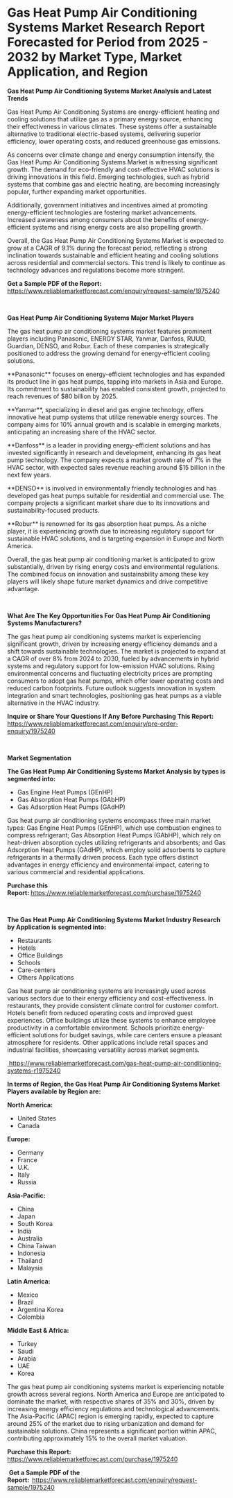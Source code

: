 <p><h1>Gas Heat Pump Air Conditioning Systems Market Research Report Forecasted for Period from 2025 -  2032 by Market Type, Market Application, and Region</h1></p><p><strong>Gas Heat Pump Air Conditioning Systems Market Analysis and Latest Trends</strong></p>
<p><p>Gas Heat Pump Air Conditioning Systems are energy-efficient heating and cooling solutions that utilize gas as a primary energy source, enhancing their effectiveness in various climates. These systems offer a sustainable alternative to traditional electric-based systems, delivering superior efficiency, lower operating costs, and reduced greenhouse gas emissions. </p><p>As concerns over climate change and energy consumption intensify, the Gas Heat Pump Air Conditioning Systems Market is witnessing significant growth. The demand for eco-friendly and cost-effective HVAC solutions is driving innovations in this field. Emerging technologies, such as hybrid systems that combine gas and electric heating, are becoming increasingly popular, further expanding market opportunities.</p><p>Additionally, government initiatives and incentives aimed at promoting energy-efficient technologies are fostering market advancements. Increased awareness among consumers about the benefits of energy-efficient systems and rising energy costs are also propelling growth. </p><p>Overall, the Gas Heat Pump Air Conditioning Systems Market is expected to grow at a CAGR of 9.1% during the forecast period, reflecting a strong inclination towards sustainable and efficient heating and cooling solutions across residential and commercial sectors. This trend is likely to continue as technology advances and regulations become more stringent.</p></p>
<p><strong>Get a Sample PDF of the Report:&nbsp;</strong> <a href="https://www.reliablemarketforecast.com/enquiry/request-sample/1975240?utm_campaign=2450&utm_medium=2&utm_source=Github&utm_content=ia&utm_term=12042025&utm_id=gas-heat-pump-air-conditioning-systems">https://www.reliablemarketforecast.com/enquiry/request-sample/1975240</a></p>
<p>&nbsp;</p>
<p><strong>Gas Heat Pump Air Conditioning Systems Major Market Players</strong></p>
<p><p>The gas heat pump air conditioning systems market features prominent players including Panasonic, ENERGY STAR, Yanmar, Danfoss, RUUD, Guardian, DENSO, and Robur. Each of these companies is strategically positioned to address the growing demand for energy-efficient cooling solutions.</p><p>**Panasonic** focuses on energy-efficient technologies and has expanded its product line in gas heat pumps, tapping into markets in Asia and Europe. Its commitment to sustainability has enabled consistent growth, projected to reach revenues of $80 billion by 2025.</p><p>**Yanmar**, specializing in diesel and gas engine technology, offers innovative heat pump systems that utilize renewable energy sources. The company aims for 10% annual growth and is scalable in emerging markets, anticipating an increasing share of the HVAC sector.</p><p>**Danfoss** is a leader in providing energy-efficient solutions and has invested significantly in research and development, enhancing its gas heat pump technology. The company expects a market growth rate of 7% in the HVAC sector, with expected sales revenue reaching around $15 billion in the next few years.</p><p>**DENSO** is involved in environmentally friendly technologies and has developed gas heat pumps suitable for residential and commercial use. The company projects a significant market share due to its innovations and sustainability-focused products.</p><p>**Robur** is renowned for its gas absorption heat pumps. As a niche player, it is experiencing growth due to increasing regulatory support for sustainable HVAC solutions, and is targeting expansion in Europe and North America.</p><p>Overall, the gas heat pump air conditioning market is anticipated to grow substantially, driven by rising energy costs and environmental regulations. The combined focus on innovation and sustainability among these key players will likely shape future market dynamics and drive competitive advantage.</p></p>
<p>&nbsp;</p>
<p><strong>What Are The Key Opportunities For Gas Heat Pump Air Conditioning Systems Manufacturers?</strong></p>
<p><p>The gas heat pump air conditioning systems market is experiencing significant growth, driven by increasing energy efficiency demands and a shift towards sustainable technologies. The market is projected to expand at a CAGR of over 8% from 2024 to 2030, fueled by advancements in hybrid systems and regulatory support for low-emission HVAC solutions. Rising environmental concerns and fluctuating electricity prices are prompting consumers to adopt gas heat pumps, which offer lower operating costs and reduced carbon footprints. Future outlook suggests innovation in system integration and smart technologies, positioning gas heat pumps as a viable alternative in the HVAC industry.</p></p>
<p><strong>Inquire or Share Your Questions If Any Before Purchasing This Report:</strong> <a href="https://www.reliablemarketforecast.com/enquiry/pre-order-enquiry/1975240?utm_campaign=2450&utm_medium=2&utm_source=Github&utm_content=ia&utm_term=12042025&utm_id=gas-heat-pump-air-conditioning-systems">https://www.reliablemarketforecast.com/enquiry/pre-order-enquiry/1975240</a></p>
<p>&nbsp;</p>
<p><strong>Market Segmentation</strong></p>
<p><strong>The Gas Heat Pump Air Conditioning Systems Market Analysis by types is segmented into:</strong></p>
<p><ul><li>Gas Engine Heat Pumps (GEnHP)</li><li>Gas Absorption Heat Pumps (GAbHP)</li><li>Gas Adsorption Heat Pumps (GAdHP)</li></ul></p>
<p><p>Gas heat pump air conditioning systems encompass three main market types: Gas Engine Heat Pumps (GEnHP), which use combustion engines to compress refrigerant; Gas Absorption Heat Pumps (GAbHP), which rely on heat-driven absorption cycles utilizing refrigerants and absorbents; and Gas Adsorption Heat Pumps (GAdHP), which employ solid adsorbents to capture refrigerants in a thermally driven process. Each type offers distinct advantages in energy efficiency and environmental impact, catering to various commercial and residential applications.</p></p>
<p><strong>Purchase this Report:&nbsp;</strong><a href="https://www.reliablemarketforecast.com/purchase/1975240?utm_campaign=2450&utm_medium=2&utm_source=Github&utm_content=ia&utm_term=12042025&utm_id=gas-heat-pump-air-conditioning-systems">https://www.reliablemarketforecast.com/purchase/1975240</a></p>
<p>&nbsp;</p>
<p><strong>The Gas Heat Pump Air Conditioning Systems Market Industry Research by Application is segmented into:</strong></p>
<p><ul><li>Restaurants</li><li>Hotels</li><li>Office Buildings</li><li>Schools</li><li>Care-centers</li><li>Others Applications</li></ul></p>
<p><p>Gas heat pump air conditioning systems are increasingly used across various sectors due to their energy efficiency and cost-effectiveness. In restaurants, they provide consistent climate control for customer comfort. Hotels benefit from reduced operating costs and improved guest experiences. Office buildings utilize these systems to enhance employee productivity in a comfortable environment. Schools prioritize energy-efficient solutions for budget savings, while care centers ensure a pleasant atmosphere for residents. Other applications include retail spaces and industrial facilities, showcasing versatility across market segments.</p></p>
<p><a href="https://www.reliablemarketforecast.com/gas-heat-pump-air-conditioning-systems-r1975240?utm_campaign=2450&utm_medium=2&utm_source=Github&utm_content=ia&utm_term=12042025&utm_id=gas-heat-pump-air-conditioning-systems">&nbsp;https://www.reliablemarketforecast.com/gas-heat-pump-air-conditioning-systems-r1975240</a></p>
<p><strong>In terms of Region, the Gas Heat Pump Air Conditioning Systems Market Players available by Region are:</strong></p>
<p>
    <p> <strong> North America: </strong>
        <ul>
            <li>United States</li>
            <li>Canada</li>
        </ul>
        </p> 
    <p> <strong> Europe: </strong>
        <ul>
            <li>Germany</li>
            <li>France</li>
            <li>U.K.</li>
            <li>Italy</li>
            <li>Russia</li>
        </ul>
        </p> 
    <p> <strong> Asia-Pacific: </strong>
        <ul>
            <li>China</li>
            <li>Japan</li>
            <li>South Korea</li>
            <li>India</li>
            <li>Australia</li>
            <li>China Taiwan</li>
            <li>Indonesia</li>
            <li>Thailand</li>
            <li>Malaysia</li>
        </ul>
        </p> 
    <p> <strong> Latin America: </strong>
        <ul>
            <li>Mexico</li>
            <li>Brazil</li>
            <li>Argentina Korea</li>
            <li>Colombia</li>
        </ul>
        </p> 
    <p> <strong> Middle East & Africa: </strong>
        <ul>
            <li>Turkey</li>
            <li>Saudi</li>
            <li>Arabia</li>
            <li>UAE</li>
            <li>Korea</li>
        </ul>
    </p>
    </p>
<p><p>The gas heat pump air conditioning systems market is experiencing notable growth across several regions. North America and Europe are anticipated to dominate the market, with respective shares of 35% and 30%, driven by increasing energy efficiency regulations and technological advancements. The Asia-Pacific (APAC) region is emerging rapidly, expected to capture around 25% of the market due to rising urbanization and demand for sustainable solutions. China represents a significant portion within APAC, contributing approximately 15% to the overall market valuation.</p></p>
<p><strong>Purchase this Report: </strong><a href="https://www.reliablemarketforecast.com/purchase/1975240?utm_campaign=2450&utm_medium=2&utm_source=Github&utm_content=ia&utm_term=12042025&utm_id=gas-heat-pump-air-conditioning-systems">https://www.reliablemarketforecast.com/purchase/1975240</a></p>
<p>&nbsp;<strong>Get a Sample PDF of the Report:&nbsp;&nbsp;</strong><a href="https://www.reliablemarketforecast.com/enquiry/request-sample/1975240?utm_campaign=2450&utm_medium=2&utm_source=Github&utm_content=ia&utm_term=12042025&utm_id=gas-heat-pump-air-conditioning-systems">https://www.reliablemarketforecast.com/enquiry/request-sample/1975240</a></p>
<p><strong></strong></p>
<p><p></p><p></p><p></p></p>